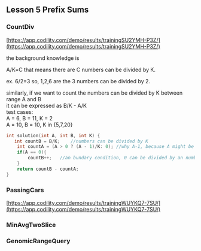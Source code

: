 ## Lesson 5 Prefix Sums

### CountDiv

[https://app.codility.com/demo/results/trainingSU2YMH-P3Z/](https://app.codility.com/demo/results/trainingSU2YMH-P3Z/)

the background knowledge is

A/K=C that means there are C numbers can be divided by K.

ex.  6/2=3  so, 1,2,6 are the 3 numbers can be divided by 2.

similarly, if we want to count the numbers can be divided by K between range A and B  
it can be expressed as B/K - A/K  
test cases:  
A = 6, B = 11, K = 2  
A = 10, B = 10, K in {5,7,20}

```c
int solution(int A, int B, int K) {
   int countB = B/K;    //numbers can be divided by K  
    int countA = (A > 0 ? (A - 1)/K: 0); //why A-1, because A might be the factor of K we need to -1.
    if(A == 0){
        countB++;   //an bundary condition, 0 can be divided by an number
    }
    return countB - countA;
}
```

### PassingCars

[https://app.codility.com/demo/results/trainingWUYKQ7-7SU/](https://app.codility.com/demo/results/trainingWUYKQ7-7SU/)

### MinAvgTwoSlice

### GenomicRangeQuery







